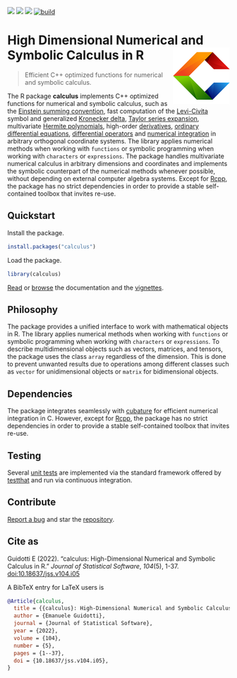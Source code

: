 [![](https://www.r-pkg.org/badges/version/calculus)](https://cran.r-project.org/package=calculus) 
[![](https://www.r-pkg.org/badges/last-release/calculus)](https://cran.r-project.org/package=calculus) 
[![](https://cranlogs.r-pkg.org/badges/grand-total/calculus)](https://cran.r-project.org/package=calculus)
[![build](https://github.com/eguidotti/calculus/actions/workflows/build.yaml/badge.svg)](https://github.com/eguidotti/calculus/actions/workflows/build.yaml)

# High Dimensional Numerical and Symbolic Calculus in R <img src="man/figures/logo.png" width="128" align="right" style="background-color:white" />

> Efficient C++ optimized functions for numerical and symbolic calculus. 

The R package **calculus** implements C++ optimized functions for numerical and symbolic calculus, such as the [Einstein summing convention](https://calculus.eguidotti.com/articles/einstein.html), fast computation of the [Levi-Civita](https://calculus.eguidotti.com/reference/epsilon.html) symbol and generalized [Kronecker delta](https://calculus.eguidotti.com/reference/delta.html), [Taylor series expansion](https://calculus.eguidotti.com/articles/taylor.html), multivariate [Hermite polynomials](https://calculus.eguidotti.com/articles/hermite.html), high-order [derivatives](https://calculus.eguidotti.com/articles/derivatives.html), [ordinary differential equations](https://calculus.eguidotti.com/articles/ode.html), [differential operators](https://calculus.eguidotti.com/articles/differential-operators.html) and [numerical integration](https://calculus.eguidotti.com/articles/integrals.html) in arbitrary orthogonal coordinate systems. The library applies numerical methods when working with `functions` or symbolic programming when working with `characters` or `expressions`. The package handles multivariate numerical calculus in arbitrary dimensions and coordinates and implements the symbolic counterpart of the numerical methods whenever possible, without depending on external computer algebra systems. Except for [Rcpp](https://cran.r-project.org/package=Rcpp), the package has no strict dependencies in order to provide a stable self-contained toolbox that invites re-use. 

## Quickstart 

Install the package.

```R
install.packages("calculus")
```
Load the package.

```R
library(calculus)
```

[Read](https://CRAN.R-project.org/package=calculus/calculus.pdf) or [browse](https://calculus.eguidotti.com/reference/index.html) the documentation and the [vignettes](https://calculus.eguidotti.com/articles/index.html).

## Philosophy

The package provides a unified interface to work with mathematical objects in R. The library applies numerical methods when working with `functions` or symbolic programming when working with `characters` or `expressions`. To describe multidimensional objects such as vectors, matrices, and tensors, the package uses the class `array` regardless of the dimension. This is done to prevent unwanted results due to operations among different classes such as `vector` for unidimensional objects or `matrix` for bidimensional objects.


## Dependencies

The package integrates seamlessly with [cubature](https://cran.r-project.org/package=cubature) for efficient numerical integration in C. However, except for [Rcpp](https://cran.r-project.org/package=Rcpp), the package has no strict dependencies in order to provide a stable self-contained toolbox that invites re-use. 

## Testing

Several [unit tests](https://github.com/eguidotti/calculus/tree/master/tests/testthat) are implemented via the standard framework offered by [testthat](https://cran.r-project.org/package=testthat) and run via continuous integration.

## Contribute

[Report a bug](https://github.com/eguidotti/calculus/issues) and star the [repository](https://github.com/eguidotti/calculus/).

## Cite as

Guidotti E (2022). “calculus: High-Dimensional Numerical and Symbolic Calculus in R.” _Journal of Statistical Software_, *104*(5), 1-37. [doi:10.18637/jss.v104.i05](https://doi.org/10.18637/jss.v104.i05)

A BibTeX entry for LaTeX users is

```bibtex
@Article{calculus,
  title = {{calculus}: High-Dimensional Numerical and Symbolic Calculus in {R}},
  author = {Emanuele Guidotti},
  journal = {Journal of Statistical Software},
  year = {2022},
  volume = {104},
  number = {5},
  pages = {1--37},
  doi = {10.18637/jss.v104.i05},
}
```

